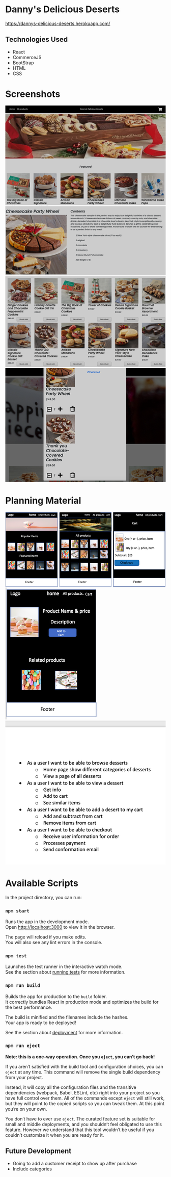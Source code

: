 # Danny's Delicious Deserts
https://dannys-delicious-deserts.herokuapp.com/
## Technologies Used

- React
- CommerceJS
- BootStrap
- HTML
- CSS

# Screenshots

![BlackJack](./src/img/ss1.png)
![BlackJack](./src/img/ss2.png)
![BlackJack](./src/img/ss3.png)
![BlackJack](./src/img/ss4.png)

# Planning Material
![BlackJack](./src/img/planning1.png)
![BlackJack](./src/img/planning2.png)
![BlackJack](./src/img/planning3.png)





# Available Scripts

In the project directory, you can run:

### `npm start`

Runs the app in the development mode.\
Open [http://localhost:3000](http://localhost:3000) to view it in the browser.

The page will reload if you make edits.\
You will also see any lint errors in the console.

### `npm test`

Launches the test runner in the interactive watch mode.\
See the section about [running tests](https://facebook.github.io/create-react-app/docs/running-tests) for more information.

### `npm run build`

Builds the app for production to the `build` folder.\
It correctly bundles React in production mode and optimizes the build for the best performance.

The build is minified and the filenames include the hashes.\
Your app is ready to be deployed!

See the section about [deployment](https://facebook.github.io/create-react-app/docs/deployment) for more information.

### `npm run eject`

**Note: this is a one-way operation. Once you `eject`, you can’t go back!**

If you aren’t satisfied with the build tool and configuration choices, you can `eject` at any time. This command will remove the single build dependency from your project.

Instead, it will copy all the configuration files and the transitive dependencies (webpack, Babel, ESLint, etc) right into your project so you have full control over them. All of the commands except `eject` will still work, but they will point to the copied scripts so you can tweak them. At this point you’re on your own.

You don’t have to ever use `eject`. The curated feature set is suitable for small and middle deployments, and you shouldn’t feel obligated to use this feature. However we understand that this tool wouldn’t be useful if you couldn’t customize it when you are ready for it.

## Future Development
* Going to add a customer receipt to show up after purchase
* Include categories 
